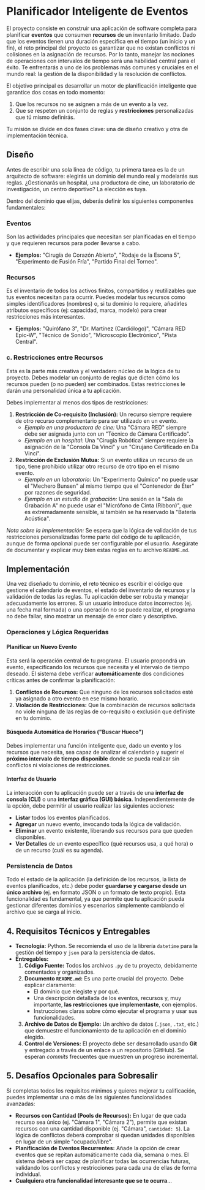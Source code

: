# Planificador Inteligente de Eventos

El proyecto consiste en construir una aplicación de software completa para planificar **eventos** que consumen **recursos** de un inventario limitado. Dado que los eventos tienen una duración específica en el tiempo (un inicio y un fin), el reto principal del proyecto es garantizar que no existan conflictos ni colisiones en la asignación de recursos. Por lo tanto, manejar las nociones de operaciones con intervalos de tiempo será una habilidad central para el éxito. Te enfrentarás a uno de los problemas más comunes y cruciales en el mundo real: la gestión de la disponibilidad y la resolución de conflictos.

El objetivo principal es desarrollar un motor de planificación inteligente que garantice dos cosas en todo momento:

1. Que los recursos no se asignen a más de un evento a la vez.
2. Que se respeten un conjunto de reglas y **restricciones** personalizadas que tú mismo definirás.

Tu misión se divide en dos fases clave: una de diseño creativo y otra de implementación técnica.

## Diseño

Antes de escribir una sola línea de código, tu primera tarea es la de un arquitecto de software: elegirás un dominio del mundo real y modelarás sus reglas. ¿Gestionarás un hospital, una productora de cine, un laboratorio de investigación, un centro deportivo? La elección es tuya.

Dentro del dominio que elijas, deberás definir los siguientes componentes fundamentales:

### Eventos

Son las actividades principales que necesitan ser planificadas en el tiempo y que requieren recursos para poder llevarse a cabo.

- **Ejemplos:** "Cirugía de Corazón Abierto", "Rodaje de la Escena 5", "Experimento de Fusión Fría", "Partido Final del Torneo".

### Recursos

Es el inventario de todos los activos finitos, compartidos y reutilizables que tus eventos necesitan para ocurrir. Puedes modelar tus recursos como simples identificadores (nombres) o, si tu dominio lo requiere, añadirles atributos específicos (ej: capacidad, marca, modelo) para crear restricciones más interesantes.

- **Ejemplos:** "Quirófano 3", "Dr. Martínez (Cardiólogo)", "Cámara RED Epic-W", "Técnico de Sonido", "Microscopio Electrónico", "Pista Central".

### c. Restricciones entre Recursos

Esta es la parte más creativa y el verdadero núcleo de la lógica de tu proyecto. Debes modelar un conjunto de reglas que dicten cómo los recursos pueden (o no pueden) ser combinados. Estas restricciones le darán una personalidad única a tu aplicación.

Debes implementar al menos dos tipos de restricciones:

1. **Restricción de Co-requisito (Inclusión):** Un recurso siempre requiere de otro recurso complementario para ser utilizado en un evento.
    - _Ejemplo en una productora de cine:_ Una "Cámara RED" siempre debe ser asignada junto con un "Técnico de Cámara Certificado".
    - _Ejemplo en un hospital:_ Una "Cirugía Robótica" siempre requiere la asignación de la "Consola Da Vinci" y un "Cirujano Certificado en Da Vinci".
2. **Restricción de Exclusión Mutua:** Si un evento utiliza un recurso de un tipo, tiene prohibido utilizar otro recurso de otro tipo en el mismo evento.
    - _Ejemplo en un laboratorio:_ Un "Experimento Químico" no puede usar el "Mechero Bunsen" al mismo tiempo que el "Contenedor de Éter" por razones de seguridad.
    - _Ejemplo en un estudio de grabación:_ Una sesión en la "Sala de Grabación A" no puede usar el "Micrófono de Cinta (Ribbon)", que es extremadamente sensible, si también se ha reservado la "Batería Acústica".

_Nota sobre la implementación:_ Se espera que la lógica de validación de tus restricciones personalizadas forme parte del código de tu aplicación, aunque de forma opcional puede ser configurable por el usuario. Asegúrate de documentar y explicar muy bien estas reglas en tu archivo `README.md`.

## Implementación

Una vez diseñado tu dominio, el reto técnico es escribir el código que gestione el calendario de eventos, el estado del inventario de recursos y la validación de todas las reglas. Tu aplicación debe ser robusta y manejar adecuadamente los errores. Si un usuario introduce datos incorrectos (ej. una fecha mal formada) o una operación no se puede realizar, el programa no debe fallar, sino mostrar un mensaje de error claro y descriptivo.

### Operaciones y Lógica Requeridas

#### Planificar un Nuevo Evento

Esta será la operación central de tu programa. El usuario propondrá un evento, especificando los recursos que necesita y el intervalo de tiempo deseado. El sistema debe verificar **automáticamente** dos condiciones críticas antes de confirmar la planificación:

1. **Conflictos de Recursos:** Que ninguno de los recursos solicitados esté ya asignado a otro evento en ese mismo horario.
2. **Violación de Restricciones:** Que la combinación de recursos solicitada no viole ninguna de las reglas de co-requisito o exclusión que definiste en tu dominio.

#### Búsqueda Automática de Horarios ("Buscar Hueco")

Debes implementar una función inteligente que, dado un evento y los recursos que necesita, sea capaz de analizar el calendario y sugerir el **próximo intervalo de tiempo disponible** donde se pueda realizar sin conflictos ni violaciones de restricciones.

#### Interfaz de Usuario

La interacción con tu aplicación puede ser a través de una **interfaz de consola (CLI)** o una **interfaz gráfica (GUI) básica**. Independientemente de la opción, debe permitir al usuario realizar las siguientes acciones:

- **Listar** todos los eventos planificados.
- **Agregar** un nuevo evento, invocando toda la lógica de validación.
- **Eliminar** un evento existente, liberando sus recursos para que queden disponibles.
- **Ver Detalles** de un evento específico (qué recursos usa, a qué hora) o de un recurso (cuál es su agenda).

### Persistencia de Datos

Todo el estado de la aplicación (la definición de los recursos, la lista de eventos planificados, etc.) debe poder **guardarse y cargarse desde un único archivo** (ej. en formato JSON o un formato de texto propio). Esta funcionalidad es fundamental, ya que permite que tu aplicación pueda gestionar diferentes dominios y escenarios simplemente cambiando el archivo que se carga al inicio.

## 4. Requisitos Técnicos y Entregables

- **Tecnología:** Python. Se recomienda el uso de la librería `datetime` para la gestión del tiempo y `json` para la persistencia de datos.
- **Entregables:**
    1. **Código Fuente:** Todos los archivos `.py` de tu proyecto, debidamente comentados y organizados.
    2. **Documento `README.md`:** Es una parte crucial del proyecto. Debe explicar claramente:
        - El dominio que elegiste y por qué.
        - Una descripción detallada de los eventos, recursos y, muy importante, **las restricciones que implementaste**, con ejemplos.
        - Instrucciones claras sobre cómo ejecutar el programa y usar sus funcionalidades.
    3. **Archivo de Datos de Ejemplo:** Un archivo de datos (`.json`, `.txt`, etc.) que demuestre el funcionamiento de tu aplicación en el dominio elegido.
    4. **Control de Versiones:** El proyecto debe ser desarrollado usando **Git** y entregado a través de un enlace a un repositorio (GitHub). Se esperan _commits_ frecuentes que muestren un progreso incremental.

## 5. Desafíos Opcionales para Sobresalir

Si completas todos los requisitos mínimos y quieres mejorar tu calificación, puedes implementar una o más de las siguientes funcionalidades avanzadas:
- **Recursos con Cantidad (Pools de Recursos):** En lugar de que cada recurso sea único (ej. "Cámara 1", "Cámara 2"), permite que existan recursos con una cantidad disponible (ej. "Cámara", `cantidad: 5`). La lógica de conflictos deberá comprobar si quedan unidades disponibles en lugar de un simple "ocupado/libre".
- **Planificación de Eventos Recurrentes:** Añade la opción de crear eventos que se repitan automáticamente cada día, semana o mes. El sistema deberá ser capaz de planificar todas las ocurrencias futuras, validando los conflictos y restricciones para cada una de ellas de forma individual.
- **Cualquiera otra funcionalidad interesante que se te ocurra**...